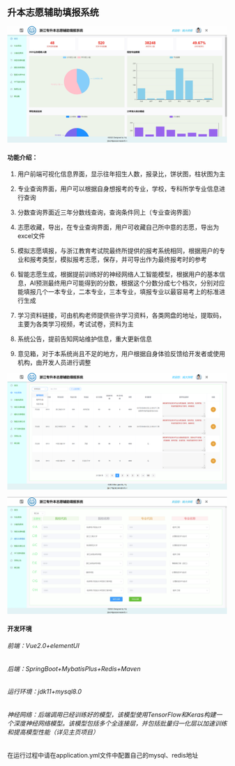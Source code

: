 ## 升本志愿辅助填报系统

![](src/main/resources/readImg/1.jpg)



#### 功能介绍：

1. 用户前端可视化信息界面，显示往年招生人数，报录比，饼状图，柱状图为主

2. 专业查询界面，用户可以根据自身想报考的专业，学校，专科所学专业信息进行查询

3. 分数查询界面近三年分数线查询，查询条件同上（专业查询界面）

4. 志愿收藏，导出，在专业查询界面，用户可收藏自己所中意的志愿，导出为excel文件
5. 模拟志愿填报，与浙江教育考试院最终所提供的报考系统相同，根据用户的专业和报考类型，模拟报考志愿，保存，并可导出作为最终报考时的参考
6. 智能志愿生成，根据提前训练好的神经网络人工智能模型，根据用户的基本信息，AI预测最终用户可能得到的分数，根据这个分数分成七个档次，分别对应能填报几个一本专业，二本专业，三本专业，填报专业以最容易考上的标准进行生成
7. 学习资料链接，可由机构老师提供些许学习资料，各类网盘的地址，提取码，主要为各类学习视频，考试试卷，资料为主
8. 系统公告，提前告知网站维护信息，重大更新信息
9. 意见箱，对于本系统尚且不足的地方，用户根据自身体验反馈给开发者或使用机构，由开发人员进行调整


![](src/main/resources/readImg/3.jpg)


![](src/main/resources/readImg/2.jpg)


#### 开发环境

###### 前端：Vue2.0+elementUI

###### 后端：SpringBoot+MybatisPlus+Redis+Maven

###### 运行环境：jdk11+mysql8.0

###### 神经网络：后端调用已经训练好的模型，该模型使用TensorFlow和Keras构建一个深度神经网络模型。该模型包括多个全连接层，并包括批量归一化层以加速训练和提高模型性能（详见主页项目）

在运行过程中请在application.yml文件中配置自己的mysql、redis地址

